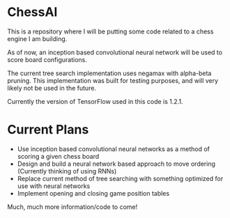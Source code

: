 # ChessAI

This is a repository where I will be putting some code related to a chess engine I am building.

As of now, an inception based convolutional neural network will be used to score board configurations.

The current tree search implementation uses negamax with alpha-beta pruning.  This implementation was built for testing purposes, and will very likely not be used in the future.  

Currently the version of TensorFlow used in this code is 1.2.1.


# Current Plans

- Use inception based convolutional neural networks as a method of scoring a given chess board
- Design and build a neural network based approach to move ordering  (Currently thinking of using RNNs)
- Replace current method of tree searching with something optimized for use with neural networks
- Implement opening and closing game position tables

Much, much more information/code to come!
